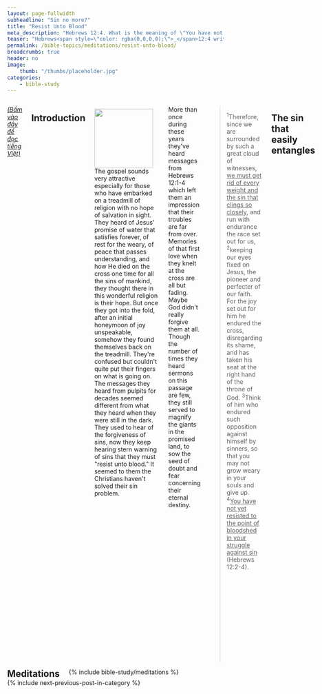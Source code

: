 ```yaml
---
layout: page-fullwidth
subheadline: "Sin no more?"
title: "Resist Unto Blood"
meta_description: "Hebrews 12:4. What is the meaning of \"You have not yet resisted unto blood, striving against sin\"? Is the goal of Christians to avoid sinning at all cost?"
teaser: "Hebrews<span style=\"color: rgba(0,0,0,0);\">_</span>12:4 writes: <em>\"You have not yet resisted unto blood, striving against sin,\"</em> and across the globe, the common message from pulpits everywhere is resist sin at all cost even to the point you have to shed blood, even if it kills you. This article will prove otherwise, that the common interpretation is faulty at best, and causes enormous pain and confusion to those who seek to lead a life worthy of their salvation."
permalink: /bible-topics/meditations/resist-unto-blood/
breadcrumbs: true
header: no
image:
    thumb: "/thumbs/placeholder.jpg"
categories:
    - bible-study
---
```

<!--more-->

<div class="row">
<div class="medium-8 columns" markdown="1">

<!-- ##################### PLACEHOLDER ################### -->

<!-- <em><a href="{{ site.baseurl }}/hoc-kinh-thanh/suy-gam/chong-tra-toi-loi/">(Bấm vào đây để đọc tiếng Việt)</a></em> -->
<em><a href="{{ site.baseurl }}/hoc-kinh-thanh/suy-gam/chong-tra-toi-loi/">(Bấm vào đây để đọc tiếng Việt)</a></em>

## Introduction

<div>
<p>
<img alt src="{{ site.baseurl }}/images/placeholder.jpg" style="border: 0px none; margin: 7px 15px 0px 0px; max-width: 100%; height: 136px; padding: 0px; float: left;">
The gospel sounds very attractive especially for those who have embarked on a treadmill of religion with no hope of salvation in sight. They heard of Jesus' promise of water that satisfies forever, of rest for the weary, of peace that passes understanding, and how He died on the cross one time for all the sins of mankind, they thought there in this wonderful religion is their hope. But once they got into the fold, after an initial honeymoon of joy unspeakable, somehow they found themselves back on the treadmill. They're confused but couldn't quite put their fingers on what is going on. The messages they heard from pulpits for decades seemed different from what they heard when they were still in the dark. They used to hear of the forgiveness of sins, now they keep hearing stern warning of sins that they must "resist unto blood." It seemed to them the Christians haven't solved their sin problem.
</p>

</div>
<!-- ##################### PLACEHOLDER ###################-->

More than once during these years they've heard messages from Hebrews 12:1-4 which left them an impression that their troubles are far from over. Memories of that first love when they knelt at the cross are all but fading. Maybe God didn't really forgive them at all. Though the number of times they heard sermons on this passage are few, they still served to magnify the giants in the promised land, to sow the seed of doubt and fear concerning their eternal destiny.

> <sup>1</sup>Therefore, since we are surrounded by such a great cloud of witnesses, <u>we must get rid of every weight and the sin that clings so closely</u>, and run with endurance the race set out for us,  <sup>2</sup>keeping our eyes fixed on Jesus, the pioneer and perfecter of our faith. For the joy set out for him he endured the cross, disregarding its shame, and has taken his seat at the right hand of the throne of God. <sup>3</sup>Think of him who endured such opposition against himself by sinners, so that you may not grow weary in your souls and give up.  <sup>4</sup><u>You have not yet resisted to the point of bloodshed in your struggle against sin</u> (Hebrews 12:2-4).

## The sin that easily entangles

The underlined parts of these verses appear to confirm the common interpretation that we must make every effort to banish sins from our lives in order to run the race that is laid out before us. It makes sense, doesn't it? It makes a lot of sense that a race runner must eliminate anything that can potentially affect his performance. Therefore in a Christian race, sin is a major obstacle that must be dealt with in every aspect.

But what is the sin that easily entangles? Are they the sins that people commonly fall into, or some special sin&mdash;singular? We must go back to the beginning of this Hebrews letter where the author established the framework for us to determine what this sin really is.

Earlier in chapter 2, the author warns believer of the risk of drifting away. This gives us a clue as to what we should look for in determining what we might be drifting away from, or toward. There are more signposts all pointing to the main truth that the Hebrews author tries to point us to, and of course they also point us to what is not, but perhaps addressing just these two main topics, the sin that easily entangles, and the drifting away is sufficient for the purpose of this article. Now let us consider next the concept of drifting away.

## The danger of drifting away

> <sup>1</sup>Therefore we must pay closer attention to <strong>what we have heard</strong>, so that we do not <strong>drift away</strong>.  <sup>2</sup>For if the <strong>message spoken through angels</strong> proved to be so firm that every violation or disobedience received its just penalty,  <sup>3</sup>how will we escape if we <strong>neglect such a great salvation</strong>? It was first communicated through the Lord and was confirmed to us by those who heard him,  <sup>4</sup>while God confirmed their witness with signs and wonders and various miracles and gifts of the Holy Spirit distributed according to his will (Hebrews 2:1-4).

Most Christians believe that they have drifted away when work pressure, family needs, health issues, or whatever personal reasons cause them to miss church, to be unavailable for church ministries, or their falling into certain lifestyle causes much pain to themselves and others, to the point they wonder if they're saved at all. They feel they might drift away if they don't join every prayer meeting, if they don't drop a substantial amount in the offering plate when a missionary came fundraising at their church, and myriad other things that they deem important to keep them on the straight and narrow.

But whatever this drifting away is, it must not be one of those things mentioned above, because there is a tone of utmost urgency in verse 3: <strong>*"how will we escape?"*</strong> If it is, no Christian will escape because we all will fall into one of these things that rightly or wrongly creates a fear of falling away in our hearts.

God's method of salvation cannot be something that is based on a shifting foundation. If He gives man <strong>*one way to be saved*</strong>, than their loss of salvation must be based on the failure to adhere to that <strong>*one way*</strong>. But the message we get from most Christian sources seems much more complicated than that. According to these sources, though there is one way to be saved, there are thousands of ways one can drift away to our ultimate destruction.

We will resume at a point where we determine what we might drift away from, or toward. Without a clear identification of what it is, a whole ecosystem of how-to's may evolve with lots of bandwidth wasted without any real help.

## The shedding of blood

Our natural tendency upon reading this part of the passage: *"You have not yet resisted to the point of bloodshed in your struggle against sin"* is to think immediately of our battle against the lust of the flesh. But what does Hebrews say about bloodshed, its meaning and its purpose?

In chapter 9, after the writer of Hebrews describes the role of the priest who had to enter into the most holy place to offer the blood of bulls and goats for the peoples' sins, he went on to compare such blood to the supremacy of the blood of Christ. The inferior blood of bulls and goats only provided ritual, or ceremonial, purity, but the blood of Christ can break down the barrier between the holy of holies and the profane world of fallen flesh to give man access to God. This it does by purifying their consciences.

> <sup>13</sup>For if the blood of goats and bulls and the ashes of a young cow sprinkled on those who are defiled consecrated them and provided ritual purity, <sup>14</sup>how much more will the blood of Christ, who through the eternal Spirit offered himself without blemish to God, purify our consciences from dead works to worship the living God (Hebrews 9:13-14).

What was the role of blood in this context be it of animals or of the Son of God? It is to give people the forgiveness they needed in their relationship with God, temporarily by one and eternally by the other. The blood of either one is for the purpose of forgiveness.

Therefore *"You have not yet resisted to the point of bloodshed in your struggle against sin"* is not about struggling against sinful temptation, but about how you can pay for the sins that you have and will have committed. All men sin, the problem is how they can pay for them. In the Old Covenant, it was the bulls and goats that paid for them ceremonially, while in the New Covenant Christ paid for them now and forevermore. That is how He resists sin. Don't you see Christ cannot be tempted because not only does He not have a sin nature, He is Almighty God. His purpose in shedding His own blood is entirely different from what contemporary pulpits try to apply to the controlling of the flesh. Additionally, we should have learned this already from the reason why the animals had to shed their blood: not for fighting against sinful temptations, but for the forgiveness of men's sins.

I think from this point on we can eliminate the shedding of blood from the equation. But the article cannot end here though its title is "Resist Unto Blood." The application that is similarly derived from the concepts of "drifting away" and "the sin that easily entangles" still needs further treatment because their implication is profound.

## Back to "The Sin"

Let us ask ourselves again: <strong>*What is the sin that easily entangles?*</strong> The question is not what are the sins (plural), but the sin (singular), that easily entangles. It's one specific sin.

Once upon a time when it is written in John 16:8 that Jesus describes the role of the Holy Spirit when he comes:

<p class="blockquote">When he comes, he will prove the world to be in the wrong about sin ... (John 16:8)</p>

How is the world wrong about sin? Well the world has been thinking that sin has to do with something bad that men do, or something good that they fail to do, how can they be wrong? Jesus continued:

<p class="blockquote">... in regard to sin, because they do not believe in Me (John 16:8).</p>

Though someone may manage to never sin as everyone else did, he is in sin, because he came from a sinful lineage, but the moment he believed in Jesus, he's delivered from sin.

Then years after Jesus had gone back to heaven leaving in man's hand the ministry of reconciliation, God gave the Hebrews writer the task of reminding man once again the meaning of sin:

<p class="blockquote"><sup>18</sup>And to whom did He swear that they would never enter His rest? Was it not to those who disobeyed? <sup>19</sup>So we see that it was because of their unbelief that they were unable to enter (Hebrews 3:18-19).</p>

God's rest is the place where sins are forgiven, where man with unveiled faces can be in God's presense without shame, where man can relate to God as Abba, Father. The Hebrews writer reminded his audience of the time when God's people arrived at the Jordan river, all they needed to do were to obey God's command to cross the Jordan to enter the promised land. Instead of believing God's promise to bring them to the promised land, instead of listening to Joshua and Caleb, they chose to listen to the ten other spies who reported giants in the land. This was their disobedience, this was their unbelief that prompted God's anger when He swore that *"they would never enter His rest."*

Again here the Hebrews writer reaffirmed what Jesus said concerning sin: UNBELIEF.

That is the sin that easily entangles. That is the sin that causes so many folks to not believing in Jesus' promise of salvation to those who believe in Him. This is the sin that crops up from ministries that are supposed to reconcile men to God but instead caused them to further drift from God, when they proved themselves wrong concerning sin by focusing all their energy in fighting a wrong battle, when they focus on the sins (plural) instead of helping folks to firmly believe in the one that God had sent (John 6:29).

## The drift away ...

Let us revisit Hebrews 2:1 which says: *"Therefore we must pay closer attention to what we have heard, so that we do not drift away."* What had they heard? What but the simple truth that the ultimate sin is the sin of unbelief? Didn't they hear that those who have the Son have eternal life (1 John 5:2)? Didn't they remember what happened to those who didn't cross the Jordan to enter the promise land because of their unbelief? Didn't they remember what Jesus said when He still walked among them saying the real sin is the sin of not believing in Him (John 16:8)?

Don't drift away from that simple but everlasting truth: Jesus is the Way, the Truth, and the Life. Don't add anything to it, and don't take anything away from it.

## In Conclusion

The shedding of blood has nothing to do with battling against the flesh, but it has to do with the forgiveness of sin that only Jesus can provide. The shedding of blood is not something that you're allowed to do; only the unblemished bulls or goats of the Old Covenant could, and only the Son of God could in the New Covenant. Who are you to try to shed your own blood?

The sin that easily entangles is the sin of unbelief, of not putting your full trust of your salvation in Christ's finished work on the cross.

And don't drift away from that simple but glorious truth.

{% include bible-study/bible-study-footer %}
</div><!-- /.medium-8.columns -->
<div class="bible-index medium-4 columns">

<h2 style="margin: 0px">Meditations</h2>
        {% include bible-study/meditations %}
</div><!-- /.medium-4.columns -->
</div><!-- /.row -->

<div class="small-12" style="padding: 0px; border-bottom: none;">
    {% include next-previous-post-in-category %}
</div>
